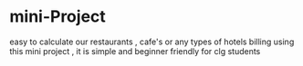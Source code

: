 # mini-Project
easy to calculate our restaurants , cafe's or any types of hotels  billing  using this mini project ,
it is simple and beginner friendly for clg students  
